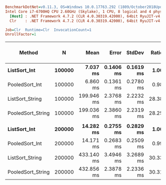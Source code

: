 ``` ini

BenchmarkDotNet=v0.11.3, OS=Windows 10.0.17763.292 (1809/October2018Update/Redstone5)
Intel Core i7-6700HQ CPU 2.60GHz (Skylake), 1 CPU, 8 logical and 4 physical cores
  [Host] : .NET Framework 4.7.2 (CLR 4.0.30319.42000), 64bit RyuJIT-v4.7.3324.0
  Clr    : .NET Framework 4.7.2 (CLR 4.0.30319.42000), 64bit RyuJIT-v4.7.3324.0

Job=Clr  Runtime=Clr  InvocationCount=1  
UnrollFactor=1  

```
|            Method |      N |       Mean |     Error |    StdDev | Ratio | RatioSD | Gen 0/1k Op | Gen 1/1k Op | Gen 2/1k Op | Allocated Memory/Op |
|------------------ |------- |-----------:|----------:|----------:|------:|--------:|------------:|------------:|------------:|--------------------:|
|      **ListSort_Int** | **100000** |   **7.037 ms** | **0.1406 ms** | **0.1619 ms** |  **1.00** |    **0.00** |           **-** |           **-** |           **-** |                   **-** |
|    PooledSort_Int | 100000 |   6.860 ms | 0.1361 ms | 0.2780 ms |  0.98 |    0.04 |           - |           - |           - |                   - |
|   ListSort_String | 100000 | 199.946 ms | 2.3768 ms | 2.2232 ms | 28.38 |    0.69 |           - |           - |           - |                   - |
| PooledSort_String | 100000 | 199.036 ms | 2.3860 ms | 2.2319 ms | 28.25 |    0.78 |           - |           - |           - |                   - |
|                   |        |            |           |           |       |         |             |             |             |                     |
|      **ListSort_Int** | **200000** |  **14.282 ms** | **0.2755 ms** | **0.2829 ms** |  **1.00** |    **0.00** |           **-** |           **-** |           **-** |                   **-** |
|    PooledSort_Int | 200000 |  14.171 ms | 0.2683 ms | 0.2509 ms |  0.99 |    0.03 |           - |           - |           - |                   - |
|   ListSort_String | 200000 | 433.140 ms | 3.4946 ms | 3.2689 ms | 30.33 |    0.62 |           - |           - |           - |                   - |
| PooledSort_String | 200000 | 432.856 ms | 2.3878 ms | 2.2336 ms | 30.31 |    0.63 |           - |           - |           - |                   - |
